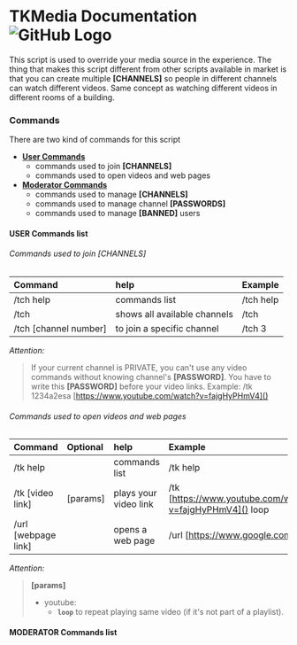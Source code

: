 # TKMedia Documentation ![GitHub Logo](https://avatars1.githubusercontent.com/u/26417952?s=100)
This script is used to override your media source in the experience. The thing that makes this script different from other scripts available in market is that you can create multiple __[CHANNELS]__ so people in different channels can watch different videos. Same concept as watching different videos in different rooms of a building.


### Commands
There are two kind of commands for this script

- [__User Commands__](#user-commands-list)
  - commands used to join __[CHANNELS]__
  - commands used to open videos and web pages
- [__Moderator Commands__](#moderator-commands-list)
  - commands used to manage __[CHANNELS]__
  - commands used to manage channel __[PASSWORDS]__
  - commands used to manage __[BANNED]__ users



#### USER Commands list
###### Commands used to join [CHANNELS]

Command | help | Example
:--- | :--- | :--- 
/tch help | commands list | /tch help
/tch | shows all available channels | /tch
/tch [channel number] |  to join a specific channel  | /tch 3

_Attention:_

>If your current channel is PRIVATE, you can't use any video commands without knowing channel's __[PASSWORD]__.
You have to write this __[PASSWORD]__ before your video links. Example:
>/tk 1234a2esa [https://www.youtube.com/watch?v=fajgHyPHmV4]()


###### Commands used to open videos and web pages

Command | Optional | help | Example
:--- | :--- | :--- | :---
/tk help | | commands list | /tk help
/tk [video link] | [params] | plays your video link | /tk [https://www.youtube.com/watch?v=fajgHyPHmV4]() loop
/url [webpage link] |  | opens a web page | /url [https://www.google.com]()

_Attention:_

>__[params]__
>- youtube:
>   - __`loop`__ to repeat playing same video (if it's not part of a playlist).

#### MODERATOR Commands list
